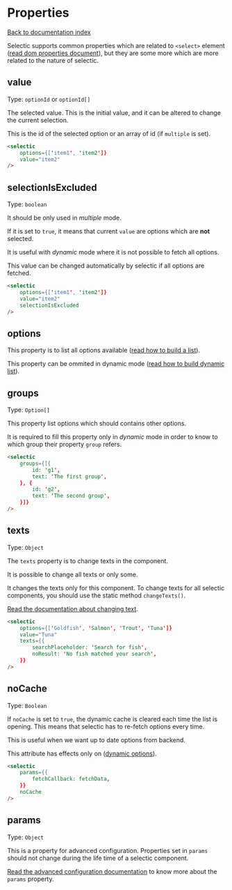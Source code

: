 # Properties

[Back to documentation index](main.md)

Selectic supports common properties which are related to `<select>` element ([read dom properties document](domProperties.md)), but they are some more which are more related to the nature of selectic.

## value

Type: `optionId` or `optionId[]`

The selected value.  This is the initial value, and it can be altered to change the current selection.

This is the id of the selected option or an array of id (if `multiple` is set).

```html
<selectic
    options={['item1', 'item2']}
    value="item2"
/>
```

## selectionIsExcluded

Type: `boolean`

It should be only used in _multiple_ mode.

If it is set to `true`, it means that current `value` are options which are **not** selected.

It is useful with _dynamic_ mode where it is not possible to fetch all options.

This value can be changed automatically by selectic if all options are fetched.

```html
<selectic
    options={['item1', 'item2']}
    value="item2"
    selectionIsExcluded
/>
```

## options

This property is to list all options available ([read how to build a list](list.md)).

This property can be ommited in dynamic mode ([read how to build dynamic list](dynamic.md)).

## groups

Type: `Option[]`

This property list options which should contains other options.

It is required to fill this property only in _dynamic_ mode in order to know to which group their property `group` refers.

```html
<selectic
    groups={[{
        id: 'g1',
        text: 'The first group',
    }, {
        id: 'g2',
        text: 'The second group',
    }]}
/>
```

## texts

Type: `Object`

The `texts` property is to change texts in the component.

It is possible to change all texts or only some.

It changes the texts only for this component. To change texts for all selectic components, you should use the static method `changeTexts()`.

[Read the documentation about changing text](changeText.md).

```html
<selectic
    options={['Goldfish', 'Salmon', 'Trout', 'Tuna']}
    value="Tuna"
    texts={{
        searchPlaceholder: 'Search for fish',
        noResult: 'No fish matched your search',
    }}
/>
```

## noCache

Type: `Boolean`

If `noCache` is set to `true`, the dynamic cache is cleared each time the list is opening. This means that selectic has to re-fetch options every time.

This is useful when we want up to date options from backend.

This attribute has effects only on ([dynamic options](dynamic.md)).

```html
<selectic
    params={{
        fetchCallback: fetchData,
    }}
    noCache
/>
```


## params

Type: `Object`

This is a property for advanced configuration. Properties set in `params` should not change during the life time of a selectic component.

[Read the advanced configuration documentation](params.md) to know more about the `params` property.

